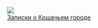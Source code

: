 ![](/books/sf/Лао%20Шэ/Записки%20о%20Кошачьем%20городе.jpg)  
[Записки о Кошачьем городе](/books/sf/Лао%20Шэ/Записки%20о%20Кошачьем%20городе)